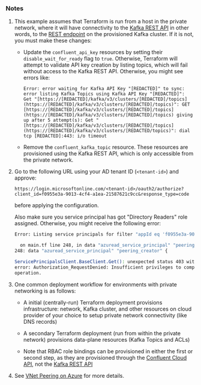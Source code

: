 ### Notes

1. This example assumes that Terraform is run from a host in the private network, where it will have connectivity to the [Kafka REST API](https://docs.confluent.io/cloud/current/api.html#tag/Topic-(v3)) in other words, to the [REST endpoint](https://docs.confluent.io/cloud/current/clusters/broker-config.html#access-cluster-settings-in-the-ccloud-console) on the provisioned Kafka cluster. If it is not, you must make these changes:

    * Update the `confluent_api_key` resources by setting their `disable_wait_for_ready` flag to `true`. Otherwise, Terraform will attempt to validate API key creation by listing topics, which will fail without access to the Kafka REST API. Otherwise, you might see errors like:

        ```
        Error: error waiting for Kafka API Key "[REDACTED]" to sync: error listing Kafka Topics using Kafka API Key "[REDACTED]": Get "[https://[REDACTED]/kafka/v3/clusters/[REDACTED]/topics](https://[REDACTED]/kafka/v3/clusters/[REDACTED]/topics)": GET [https://[REDACTED]/kafka/v3/clusters/[REDACTED]/topics](https://[REDACTED]/kafka/v3/clusters/[REDACTED]/topics) giving up after 5 attempt(s): Get "[https://[REDACTED]/kafka/v3/clusters/[REDACTED]/topics](https://[REDACTED]/kafka/v3/clusters/[REDACTED/topics)": dial tcp [REDACTED]:443: i/o timeout
        ```

    * Remove the `confluent_kafka_topic` resource. These resources are provisioned using the Kafka REST API, which is only accessible from the private network.

2. Go to the following URL using your AD tenant ID (`<tenant-id>`) and approve:

    ```
    https://login.microsoftonline.com/<tenant-id>/oauth2/authorize?client_id=f0955e3a-9013-4cf4-a1ea-21587621c9cc&response_type=code
    ```

    before applying the configuration.

    Also make sure you service principal has got "Directory Readers" role assigned. Otherwise, you might receive the following error:
    
    ```bash
    Error: Listing service principals for filter "appId eq 'f0955e3a-9013-4cf4-a1ea-21587621c9cc'"

      on main.tf line 248, in data "azuread_service_principal" "peering_creator":
    248: data "azuread_service_principal" "peering_creator" {

    ServicePrincipalsClient.BaseClient.Get(): unexpected status 403 with OData
    error: Authorization_RequestDenied: Insufficient privileges to complete the
    operation.
    ```

3. One common deployment workflow for environments with private networking is as follows:

    * A initial (centrally-run) Terraform deployment provisions infrastructure: network, Kafka cluster, and other resources on cloud provider of your choice to setup private network connectivity (like DNS records)

    * A secondary Terraform deployment (run from within the private network) provisions data-plane resources (Kafka Topics and ACLs)

    * Note that RBAC role bindings can be provisioned in either the first or second step, as they are provisioned through the [Confluent Cloud API](https://docs.confluent.io/cloud/current/api.html), not the [Kafka REST API](https://docs.confluent.io/cloud/current/api.html#tag/Topic-(v3))


4. See [VNet Peering on Azure](https://docs.confluent.io/cloud/current/networking/peering/azure-peering.html) for more details.
